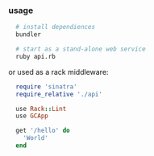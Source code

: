 ### usage

```sh
  # install dependiences
  bundler
```

```sh
  # start as a stand-alone web service
  ruby api.rb
```

or used as a rack middleware:

```ruby
  require 'sinatra'
  require_relative './api'

  use Rack::Lint
  use GCApp

  get '/hello' do 
    'World'
  end
```